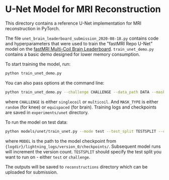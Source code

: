 # U-Net Model for MRI Reconstruction

This directory contains a reference U-Net implementation for MRI reconstruction in PyTorch.

The file `unet_brain_leaderboard_submission_2020-08-18.py` contains code and hyperparameters that were used to train the "fastMRI Repo U-Net" model on the [fastMRI Multi-Coil Brain Leaderboard](https://fastmri.org/leaderboards/). `train_unet_demo.py` contains a basic demo designed for lower memory consumption.

To start training the model, run:

```bash
python train_unet_demo.py
```

You can also pass options at the command line:

```bash
python train_unet_demo.py --challenge CHALLENGE --data_path DATA --mask_type MASK_TYPE
```

where `CHALLENGE` is either `singlecoil` or `multicoil`. And `MASK_TYPE` is either `random` (for knee) or `equispaced` (for brain). Training logs and checkpoints are saved in `experiments/unet` directory.

To run the model on test data:

```bash
python models/unet/train_unet.py --mode test --test_split TESTSPLIT --challenge CHALLENGE --data-path DATA --resume_from_checkpoint MODEL
```

where `MODEL` is the path to the model checkpoint from `{logdir}/lightning_logs/version_0/checkpoints/`. Subsequent model runs will increment the version count. `TESTSPLIT` should specify the test split you want to run on - either `test` or `challenge`.

The outputs will be saved to `reconstructions` directory which can be uploaded for submission.

